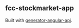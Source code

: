 ## fcc-stockmarket-app

Built with [generator-angular-api](https://github.com/amimaro/generator-angular-api).
